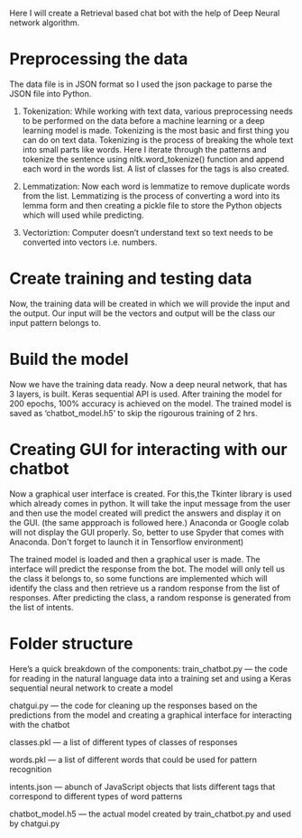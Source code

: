 Here I will create a Retrieval based chat bot with the help of Deep Neural network algorithm.

# Preprocessing the data
The data file is in JSON format so I used the json package to parse the JSON file into Python.

1. Tokenization:
While working with text data, various preprocessing needs to be performed on the data before a machine learning or a deep learning model is made. 
Tokenizing is the most basic and first thing you can do on text data. Tokenizing is the process of breaking the whole text into small parts like words.
Here I iterate through the patterns and tokenize the sentence using nltk.word_tokenize() function and append each word in the words list. 
A list of classes for the tags is also created.

2. Lemmatization:
Now each word is lemmatize to remove duplicate words from the list. 
Lemmatizing is the process of converting a word into its lemma form and then creating a pickle file to store the Python objects which will used while predicting.

3. Vectoriztion:
Computer doesn’t understand text so text needs to be converted into vectors i.e. numbers.

# Create training and testing data
Now, the training data will be created in which we will provide the input and the output. 
Our input will be the vectors and output will be the class our input pattern belongs to.

# Build the model

Now we have the training data ready. Now a deep neural network, that has 3 layers, is built. 
Keras sequential API is used. After training the model for 200 epochs, 100% accuracy is  achieved on the model. 
The trained model is saved as ‘chatbot_model.h5’ to skip the rigourous training of 2 hrs.

# Creating GUI for interacting with our chatbot
Now a graphical user interface is created. For this,the Tkinter library is used which already comes in python. It will take the input message from the user and then use the model created will predict the answers and display it on the GUI. (the same appproach is followed here.)
Anaconda or Google colab will not display the GUI properly. So, better to use Spyder that comes with Anaconda. Don't forget to launch it in Tensorflow environment)

The trained model is loaded and then a graphical user is made. The interface will predict the response from the bot. 
The model will only tell us the class it belongs to, so some functions are implemented which will identify the class and then retrieve us a random response from the list of responses.
After predicting the class, a random response is generated from the list of intents.

# Folder structure
Here’s a quick breakdown of the components:
train_chatbot.py — the code for reading in the natural language data into a training set and using a Keras sequential neural network to create a model

chatgui.py — the code for cleaning up the responses based on the predictions from the model and creating a graphical interface for interacting with the chatbot

classes.pkl — a list of different types of classes of responses

words.pkl — a list of different words that could be used for pattern recognition

intents.json — abunch of JavaScript objects that lists different tags that correspond to different types of word patterns

chatbot_model.h5 — the actual model created by train_chatbot.py and used by chatgui.py
